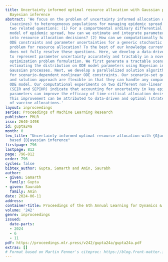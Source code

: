 ```yaml
---
title: Uncertainty informed optimal resource allocation with Gaussian process based
  Bayesian inference
abstract: 'We focus on the problem of uncertainty informed allocation of medical resources
  (vaccines) to heterogeneous populations for managing epidemic spread. We tackle
  two related questions: (1) For a compartmental ordinary differential equation (ODE)
  model of epidemic spread, how can we estimate and integrate parameter uncertainty
  into resource allocation decisions? (2) How can we computationally handle both nonlinear
  ODE constraints and parameter uncertainties for a generic stochastic optimization
  problem for resource allocation? To the best of our knowledge current literature
  does not fully resolve these questions. Here, we develop a data-driven approach
  to represent parameter uncertainty accurately and tractably in a novel stochastic
  optimization problem formulation. We first generate a tractable scenario set by
  estimating the distribution on ODE model parameters using Bayesian inference with
  Gaussian processes. Next, we develop a parallelized solution algorithm that accounts
  for scenario-dependent nonlinear ODE constraints. Our scenario-set generation procedure
  and solution approach are flexible in that they can handle any compartmental epidemiological
  ODE model. Our computational experiments on two different non-linear ODE models
  (SEIR and SEPIHR) indicate that accounting for uncertainty in key epidemiological
  parameters can improve the efficacy of time-critical allocation decisions by 4-8%.
  This improvement can be attributed to data-driven and optimal (strategic) nature
  of vaccine allocations.'
layout: inproceedings
series: Proceedings of Machine Learning Research
publisher: PMLR
issn: 2640-3498
id: gupta24a
month: 0
tex_title: "Uncertainty informed optimal resource allocation with {G}aussian process
  based {B}ayesian inference"
firstpage: 796
lastpage: 812
page: 796-812
order: 796
cycles: false
bibtex_author: Gupta, Samarth and Amin, Saurabh
author:
- given: Samarth
  family: Gupta
- given: Saurabh
  family: Amin
date: 2024-06-11
address:
container-title: Proceedings of the 6th Annual Learning for Dynamics & Control Conference
volume: '242'
genre: inproceedings
issued:
  date-parts:
  - 2024
  - 6
  - 11
pdf: https://proceedings.mlr.press/v242/gupta24a/gupta24a.pdf
extras: []
# Format based on Martin Fenner's citeproc: https://blog.front-matter.io/posts/citeproc-yaml-for-bibliographies/
---
```

